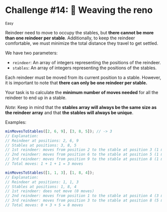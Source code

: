 # Challenge #14: 🦌 Weaving the reno

<small>Easy</small>

Reindeer need to move to occupy the stables, but **there cannot be more than one reindeer per stable**. Additionally, to keep the reindeer comfortable, we must minimize the total distance they travel to get settled.

We have two parameters:

- `reindeer`: An array of integers representing the positions of the reindeer.
- `stables`: An array of integers representing the positions of the stables.

Each reindeer must be moved from its current position to a stable. However, it is important to note that **there can only be one reindeer per stable.**

Your task is to calculate the **minimum number of moves needed** for all the reindeer to end up in a stable.

_Note_: Keep in mind that the **stables array will always be the same size as the reindeer array** and that **the stables will always be unique**.

Examples:

```javascript
minMovesToStables([2, 6, 9], [3, 8, 5]); // -> 3
// Explanation:
// Reindeer at positions: 2, 6, 9
// Stables at positions: 3, 8, 5
// 1st reindeer: moves from position 2 to the stable at position 3 (1 move).
// 2nd reindeer: moves from position 6 to the stable at position 5 (1 move)
// 3rd reindeer: moves from position 9 to the stable at position 8 (1 move).
// Total moves: 1 + 1 + 1 = 3 moves

minMovesToStables([1, 1, 3], [1, 8, 4]);
// Explanation:
// Reindeer at positions: 1, 1, 3
// Stables at positions: 1, 8, 4
// 1st reindeer: does not move (0 moves)
// 2nd reindeer: moves from position 1 to the stable at position 4 (3 moves)
// 3rd reindeer: moves from position 3 to the stable at position 8 (5 moves)
// Total moves: 0 + 3 + 5 = 8 moves
```

